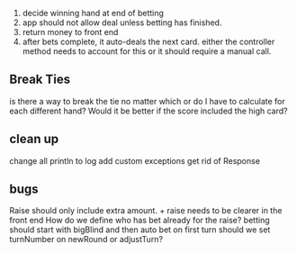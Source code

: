 1. decide winning hand at end of betting
2. app should not allow deal unless betting has finished. 
3. return money to front end
4. after bets complete, it auto-deals the next card. either the controller method needs to account for this
or it should require a manual call.

## Break Ties
is there a way to break the tie no matter which or do I have to calculate
for each different hand? 
Would it be better if the score included the high card?

## clean up
change all println to log
add custom exceptions
get rid of Response

## bugs
Raise should only include extra amount. + raise needs to be clearer in the front end
How do we define who has bet already for the raise?
betting should start with bigBlind and then auto bet on first turn
should we set turnNumber on newRound or adjustTurn?